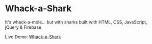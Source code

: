 # Whack-a-Shark
It's whack-a-mole... but with sharks built with HTML, CSS, JavaScript, jQuery & Firebase.

Live Demo: [Whack-a-Shark](https://whackashark.s3.us-east-2.amazonaws.com/Whack-a-Shark/index.html)
